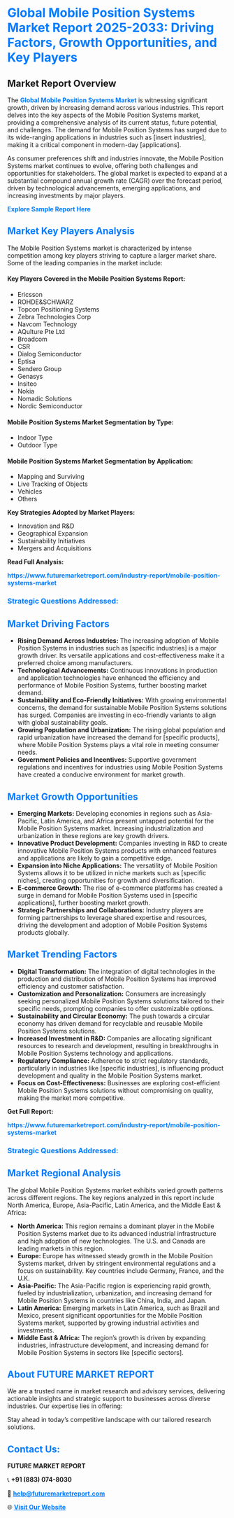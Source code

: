 <h1 style="color: #007BFF;">Global Mobile Position Systems Market Report 2025-2033: Driving Factors, Growth Opportunities, and Key Players</h1>

<section id="overview">
<h2>Market Report Overview</h2>
<p>The <a href="https://www.futuremarketreport.com/industry-report/mobile-position-systems-market" style="color: #007BFF; text-decoration: none;"><strong>Global Mobile Position Systems Market</strong></a> is witnessing significant growth, driven by increasing demand across various industries. This report delves into the key aspects of the Mobile Position Systems market, providing a comprehensive analysis of its current status, future potential, and challenges. The demand for Mobile Position Systems has surged due to its wide-ranging applications in industries such as [insert industries], making it a critical component in modern-day [applications].</p>
<p>As consumer preferences shift and industries innovate, the Mobile Position Systems market continues to evolve, offering both challenges and opportunities for stakeholders. The global market is expected to expand at a substantial compound annual growth rate (CAGR) over the forecast period, driven by technological advancements, emerging applications, and increasing investments by major players.</p>
</section>

<section id="overview">
<p><a href="https://www.futuremarketreport.com/request-sample/reportId=35538" style="color: #007BFF; text-decoration: none;"><strong>Explore Sample Report Here</strong></a></p>
</section>

<section id="key-players">
<h2 style="color: #007BFF;">Market Key Players Analysis</h2>
<p>The Mobile Position Systems market is characterized by intense competition among key players striving to capture a larger market share. Some of the leading companies in the market include:</p>
<h4>Key Players Covered in the Mobile Position Systems Report:</h4>
<ul><li>Ericsson</li><li>ROHDE&amp;SCHWARZ</li><li>Topcon Positioning Systems</li><li>Zebra Technologies Corp</li><li>Navcom Technology</li><li>AQulture Pte Ltd</li><li>Broadcom</li><li>CSR</li><li>Dialog Semiconductor</li><li>Eptisa</li><li>Sendero Group</li><li>Genasys</li><li>Insiteo</li><li>Nokia</li><li>Nomadic Solutions</li><li>Nordic Semiconductor</li></ul>
<h4>Mobile Position Systems Market Segmentation by Type:</h4>
<ul><li>Indoor Type</li><li>Outdoor Type</li></ul>

<h4>Mobile Position Systems Market Segmentation by Application:</h4>
<ul><li>Mapping and Surviving</li><li>Live Tracking of Objects</li><li>Vehicles</li><li>Others</li></ul>
<p><strong>Key Strategies Adopted by Market Players:</strong></p>
<ul>
<li>Innovation and R&D</li>
<li>Geographical Expansion</li>
<li>Sustainability Initiatives</li>
<li>Mergers and Acquisitions</li>
</ul>
</section>

<section>
<p><strong>Read Full Analysis: </strong></p><a href="https://www.futuremarketreport.com/industry-report/mobile-position-systems-market" style="color: #007BFF; text-decoration: none;"><strong>https://www.futuremarketreport.com/industry-report/mobile-position-systems-market</strong></a>
<h3 style="color: #007BFF;">Strategic Questions Addressed:</h3>
</section>

<section id="driving-factors">
<h2 style="color: #007BFF;">Market Driving Factors</h2>
<ul>
<li><strong>Rising Demand Across Industries:</strong> The increasing adoption of Mobile Position Systems in industries such as [specific industries] is a major growth driver. Its versatile applications and cost-effectiveness make it a preferred choice among manufacturers.</li>
<li><strong>Technological Advancements:</strong> Continuous innovations in production and application technologies have enhanced the efficiency and performance of Mobile Position Systems, further boosting market demand.</li>
<li><strong>Sustainability and Eco-Friendly Initiatives:</strong> With growing environmental concerns, the demand for sustainable Mobile Position Systems solutions has surged. Companies are investing in eco-friendly variants to align with global sustainability goals.</li>
<li><strong>Growing Population and Urbanization:</strong> The rising global population and rapid urbanization have increased the demand for [specific products], where Mobile Position Systems plays a vital role in meeting consumer needs.</li>
<li><strong>Government Policies and Incentives:</strong> Supportive government regulations and incentives for industries using Mobile Position Systems have created a conducive environment for market growth.</li>
</ul>
</section>

<section id="growth-opportunities">
<h2 style="color: #007BFF;">Market Growth Opportunities</h2>
<ul>
<li><strong>Emerging Markets:</strong> Developing economies in regions such as Asia-Pacific, Latin America, and Africa present untapped potential for the Mobile Position Systems market. Increasing industrialization and urbanization in these regions are key growth drivers.</li>
<li><strong>Innovative Product Development:</strong> Companies investing in R&D to create innovative Mobile Position Systems products with enhanced features and applications are likely to gain a competitive edge.</li>
<li><strong>Expansion into Niche Applications:</strong> The versatility of Mobile Position Systems allows it to be utilized in niche markets such as [specific niches], creating opportunities for growth and diversification.</li>
<li><strong>E-commerce Growth:</strong> The rise of e-commerce platforms has created a surge in demand for Mobile Position Systems used in [specific applications], further boosting market growth.</li>
<li><strong>Strategic Partnerships and Collaborations:</strong> Industry players are forming partnerships to leverage shared expertise and resources, driving the development and adoption of Mobile Position Systems products globally.</li>
</ul>
</section>

<section id="trending-factors">
<h2 style="color: #007BFF;">Market Trending Factors</h2>
<ul>
<li><strong>Digital Transformation:</strong> The integration of digital technologies in the production and distribution of Mobile Position Systems has improved efficiency and customer satisfaction.</li>
<li><strong>Customization and Personalization:</strong> Consumers are increasingly seeking personalized Mobile Position Systems solutions tailored to their specific needs, prompting companies to offer customizable options.</li>
<li><strong>Sustainability and Circular Economy:</strong> The push towards a circular economy has driven demand for recyclable and reusable Mobile Position Systems solutions.</li>
<li><strong>Increased Investment in R&D:</strong> Companies are allocating significant resources to research and development, resulting in breakthroughs in Mobile Position Systems technology and applications.</li>
<li><strong>Regulatory Compliance:</strong> Adherence to strict regulatory standards, particularly in industries like [specific industries], is influencing product development and quality in the Mobile Position Systems market.</li>
<li><strong>Focus on Cost-Effectiveness:</strong> Businesses are exploring cost-efficient Mobile Position Systems solutions without compromising on quality, making the market more competitive.</li>
</ul>
</section>

<section>
<p><strong>Get Full Report: </strong></p><a href="https://www.futuremarketreport.com/industry-report/mobile-position-systems-market" style="color: #007BFF; text-decoration: none;"><strong>https://www.futuremarketreport.com/industry-report/mobile-position-systems-market</strong></a>
<h3 style="color: #007BFF;">Strategic Questions Addressed:</h3>
</section>


<section id="regional-analysis">
<h2 style="color: #007BFF;">Market Regional Analysis</h2>
<p>The global Mobile Position Systems market exhibits varied growth patterns across different regions. The key regions analyzed in this report include North America, Europe, Asia-Pacific, Latin America, and the Middle East & Africa:</p>
<ul>
<li><strong>North America:</strong> This region remains a dominant player in the Mobile Position Systems market due to its advanced industrial infrastructure and high adoption of new technologies. The U.S. and Canada are leading markets in this region.</li>
<li><strong>Europe:</strong> Europe has witnessed steady growth in the Mobile Position Systems market, driven by stringent environmental regulations and a focus on sustainability. Key countries include Germany, France, and the U.K.</li>
<li><strong>Asia-Pacific:</strong> The Asia-Pacific region is experiencing rapid growth, fueled by industrialization, urbanization, and increasing demand for Mobile Position Systems in countries like China, India, and Japan.</li>
<li><strong>Latin America:</strong> Emerging markets in Latin America, such as Brazil and Mexico, present significant opportunities for the Mobile Position Systems market, supported by growing industrial activities and investments.</li>
<li><strong>Middle East & Africa:</strong> The region’s growth is driven by expanding industries, infrastructure development, and increasing demand for Mobile Position Systems in sectors like [specific sectors].</li>
</ul>
</section>

<footer>
<h2 style="color: #007BFF;">About FUTURE MARKET REPORT</h2>
<p>We are a trusted name in market research and advisory services, delivering actionable insights and strategic support to businesses across diverse industries. Our expertise lies in offering:</p>

<p>Stay ahead in today’s competitive landscape with our tailored research solutions.</p>

<h2 style="color: #007BFF;">Contact Us:</h2>
<p><strong>FUTURE MARKET REPORT</strong></p>
<p>📞 <strong>+91 (883) 074-8030</strong></p>
<p>📧 <strong><a href="mailto:help@futuremarketreport.com" style="color: #007BFF;">help@futuremarketreport.com</a></strong></p>
<p>🌐 <strong><a href="https://www.futuremarketreport.com/" style="color: #007BFF;">Visit Our Website</a></strong></p>
</footer>